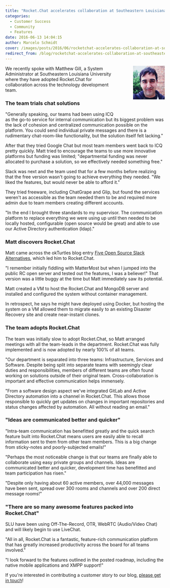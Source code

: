 ```yaml
---
title: "Rocket.Chat accelerates collaboration at Southeastern Louisiana University"
categories:
  - Customer Success
  - Community
  - Features
date: 2016-06-13 14:04:15
author: Marcelo Schmidt
cover: /images/posts/2016/06/rocketchat-accelerates-collaboration-at-southeastern-louisiana-university/southeastern-cover-image.jpg
redirect_from: /blog/rocketchat-accelerates-collaboration-at-southeastern-louisiana-university
---
```

<img style="float: right; margin: 0px 0px 50px 50px;" src="/images/posts/2016/06/rocketchat-accelerates-collaboration-at-southeastern-louisiana-university/image00.jpg" width="100" />

We recently spoke with Matthew Gill, a System Administrator at Southeastern Louisiana University where they have adopted Rocket.Chat for collaboration across the technology development team.

### The team trials chat solutions

"Generally speaking, our teams had been using ICQ as the go-to service for internal communication but its biggest problem was the lack of cohesion and centralized communication possible on the platform. You could send individual private messages and there is a rudimentary chat-room-like functionality, but the solution itself felt lacking."

After that they tried Google Chat but most team members went back to ICQ pretty quickly. Matt tried to encourage the teams to use more innovative platforms but funding was limited; "departmental funding was never allocated to purchase a solution, so we effectively needed something free."

Slack was next and the team used that for a few months before realizing that the free version wasn't going to achieve everything they needed. "We liked the features, but would never be able to afford it."

They tried freeware, including ChatGrape and Glip, but found the services weren't as accessible as the team needed them to be and required more admin due to team members creating different accounts.

"In the end I brought three standards to my supervisor. The communication platform to replace everything we were using up until then needed to be locally hosted, configurable (open source would be great) and able to use our Active Directory authentication (ldap)."

### Matt discovers Rocket.Chat

Matt came across the okTurtles blog entry [Five Open Source Slack Alternatives](https://blog.okturtles.com/2015/11/five-open-source-slack-alternatives/), which led him to Rocket.Chat.

"I remember initially fiddling with MatterMost but when I jumped into the public RC open server and tested out the features, I was a believer!" That version was a little buggy at the time but Matt immediately saw its potential.

Matt created a VM to host the Rocket.Chat and MongoDB server and installed and configured the system without container management.

In retrospect, he says he might have deployed using Docker, but hosting the system on a VM allowed them to migrate easily to an existing Disaster Recovery site and create near-instant clones.

### The team adopts Rocket.Chat

The team was initially slow to adopt Rocket.Chat, so Matt arranged meetings with all the team-leads in the department. Rocket.Chat was fully implemented and is now adopted by nearly 100% of all teams.

"Our department is separated into three teams: Infrastructure, Services and Software. Despite being split into separate teams with seemingly clear duties and responsibilities, members of different teams are often found working on solutions outside of their original team. Cross-collaboration is important and effective communication helps immensely.

"From a software design aspect we've integrated GitLab and Active Directory automation into a channel in Rocket.Chat. This allows those responsible to quickly get updates on changes in important repositories and status changes affected by automation. All without reading an email."

### "Ideas are communicated better and quicker"

"Intra-team communication has benefitted greatly and the quick search feature built into Rocket.Chat means users are easily able to recall information sent to them from other team members. This is a big change from sticky-notes and poorly-subjected emails!"

"Perhaps the most noticeable change is that our teams are finally able to collaborate using easy private groups and channels. Ideas are communicated better and quicker, development time has benefitted and team participation has risen."

"Despite only having about 60 active members, over 44,000 messages have been sent, spread over 300 rooms and channels and over 200 direct message rooms!"

### "There are so many awesome features packed into Rocket.Chat"

SLU have been using Off-The-Record, OTR, WebRTC (Audio/Video Chat) and will likely begin to use LiveChat.

"All in all, Rocket.Chat is a fantastic, feature-rich communication platform that has greatly increased productivity across the board for all teams involved."

"I look forward to the features outlined in the posted roadmap, including the native mobile applications and XMPP support!"


If you're interested in contributing a customer story to our blog, [please get in touch](https://rocket.chat/contact)!
